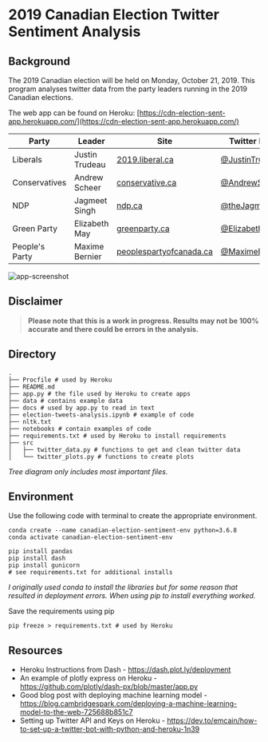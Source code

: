 # 2019 Canadian Election Twitter Sentiment Analysis

## Background

The 2019 Canadian election will be held on Monday, October 21, 2019. This program analyses twitter data from the party leaders running in the 2019 Canadian elections.

The web app can be found on Heroku: [https://cdn-election-sent-app.herokuapp.com/](https://cdn-election-sent-app.herokuapp.com/)


| Party          | Leader         | Site                                                            | Twitter Handle                                          |
|----------------|----------------|-----------------------------------------------------------------|---------------------------------------------------------|
| Liberals       | Justin Trudeau | [2019.liberal.ca](https://2019.liberal.ca/)                     | [@JustinTrudeau](https://twitter.com/JustinTrudeau)     |
| Conservatives  | Andrew Scheer  | [conservative.ca](https://www.conservative.ca/)                 | [@AndrewScheer](https://twitter.com/AndrewScheer)       |
| NDP            | Jagmeet Singh  | [ndp.ca](https://www.ndp.ca/)                                   | [@theJagmeetSingh](https://twitter.com/theJagmeetSingh) |
| Green Party    | Elizabeth May  | [greenparty.ca](https://www.greenparty.ca/en)                   | [@ElizabethMay](https://twitter.com/ElizabethMay)       |
| People's Party | Maxime Bernier | [peoplespartyofcanada.ca](https://www.peoplespartyofcanada.ca/) | [@MaximeBernier](https://twitter.com/MaximeBernier)     |

![app-screenshot](https://i.imgur.com/GXEViQX.png)

## Disclaimer

> **Please note that this is a work in progress. Results may not be 100% accurate and there could be errors in the analysis.**

## Directory

```
.
├── Procfile # used by Heroku
├── README.md
├── app.py # the file used by Heroku to create apps
├── data # contains example data
├── docs # used by app.py to read in text
├── election-tweets-analysis.ipynb # example of code
├── nltk.txt
├── notebooks # contain examples of code
├── requirements.txt # used by Heroku to install requirements
├── src
│   ├── twitter_data.py # functions to get and clean twitter data
│   └── twitter_plots.py # functions to create plots
```
*Tree diagram only includes most important files.*

## Environment

Use the following code with terminal to create the appropriate environment.

```
conda create --name canadian-election-sentiment-env python=3.6.8
conda activate canadian-election-sentiment-env

pip install pandas
pip install dash
pip install gunicorn
# see requirements.txt for additional installs
```

*I originally used conda to install the libraries but for some reason that resulted in deployment errors. When using pip to install everything worked.*

Save the requirements using pip

```
pip freeze > requirements.txt # used by Heroku
```

## Resources

- Heroku Instructions from Dash - https://dash.plot.ly/deployment
- An example of plotly express on Heroku - https://github.com/plotly/dash-px/blob/master/app.py
- Good blog post with deploying machine learning model - https://blog.cambridgespark.com/deploying-a-machine-learning-model-to-the-web-725688b851c7
- Setting up Twitter API and Keys on Heroku - https://dev.to/emcain/how-to-set-up-a-twitter-bot-with-python-and-heroku-1n39
